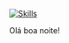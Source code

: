 [![Skills](https://devicons.dev.br/icons?icon=Java,Python&size=50&theme=dark&perline=2)](https://devicons.dev.br/)

Olá boa noite!
